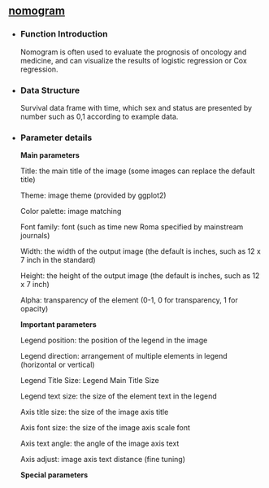 ## [nomogram](/basic/nomogram)

- ### Function Introduction

    Nomogram is often used to evaluate the prognosis of oncology and medicine, and can visualize the results of logistic regression or Cox regression.
    
- ### Data Structure

    Survival data frame with time, which sex and status are presented by number such as 0,1 according to example data.

- ### Parameter details

    **Main parameters**
    
    Title: the main title of the image (some images can replace the default title)
    
    Theme: image theme (provided by ggplot2)
    
    Color palette: image matching
    
    Font family: font (such as time new Roma specified by mainstream journals)
    
    Width: the width of the output image (the default is inches, such as 12 x 7 inch in the standard)
    
    Height: the height of the output image (the default is inches, such as 12 x 7 inch)
    
    Alpha: transparency of the element (0-1, 0 for transparency, 1 for opacity)
    
    
    **Important parameters**
    
    Legend position: the position of the legend in the image
    
    Legend direction: arrangement of multiple elements in legend (horizontal or vertical)
    
    Legend Title Size: Legend Main Title Size
    
    Legend text size: the size of the element text in the legend
    
    
    Axis title size: the size of the image axis title
    
    Axis font size: the size of the image axis scale font
    
    Axis text angle: the angle of the image axis text
    
    Axis adjust: image axis text distance (fine tuning)
    
    
    **Special parameters**
    


